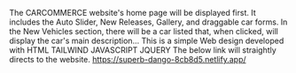 The CARCOMMERCE website's home page will be displayed first.
It includes the Auto Slider, New Releases, Gallery, and draggable car forms.
In the New Vehicles section, there will be a car listed that, when clicked, will display the car's main description...
This is a simple Web design developed with
HTML
TAILWIND
JAVASCRIPT
JQUERY
The below link will straightly directs to the website.
https://superb-dango-8cb8d5.netlify.app/
